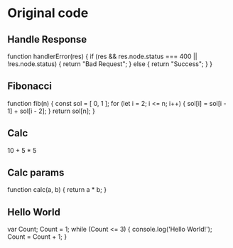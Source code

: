 # Original code

## Handle Response 

function handlerError(res) {
  if (res && res.node.status === 400 || !res.node.status) {
    return "Bad Request";
  } else {
    return "Success";
  }
}

## Fibonacci

function fib(n) {
    const sol = [
        0,
        1
    ];
    for (let i = 2; i <= n; i++) {
        sol[i] = sol[i - 1] + sol[i - 2];
    }
    return sol[n];
}

## Calc

10 + 5 * 5

## Calc params

function calc(a, b) {
    return a * b;
}

## Hello World 

var Count;
Count = 1;
while (Count <= 3) {
    console.log('Hello World!');
    Count = Count + 1;
}